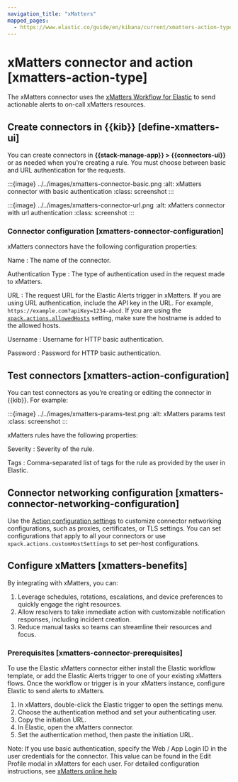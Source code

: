 ```yaml
---
navigation_title: "xMatters"
mapped_pages:
  - https://www.elastic.co/guide/en/kibana/current/xmatters-action-type.html
---
```


# xMatters connector and action [xmatters-action-type]


The xMatters connector uses the [xMatters Workflow for Elastic](https://help.xmatters.com/integrations/#cshid=Elastic) to send actionable alerts to on-call xMatters resources.


## Create connectors in {{kib}} [define-xmatters-ui]

You can create connectors in **{{stack-manage-app}} > {{connectors-ui}}** or as needed when you’re creating a rule. You must choose between basic and URL authentication for the requests.

:::{image} ../../images/xmatters-connector-basic.png
:alt: xMatters connector with basic authentication
:class: screenshot
:::

:::{image} ../../images/xmatters-connector-url.png
:alt: xMatters connector with url authentication
:class: screenshot
:::


### Connector configuration [xmatters-connector-configuration]

xMatters connectors have the following configuration properties:

Name
:   The name of the connector.

Authentication Type
:   The type of authentication used in the request made to xMatters.

URL
:   The request URL for the Elastic Alerts trigger in xMatters. If you are using URL authentication, include the API key in the URL. For example, `https://example.com?apiKey=1234-abcd`. If you are using the [`xpack.actions.allowedHosts`](/reference/configuration-reference/alerting-settings.md#action-settings) setting, make sure the hostname is added to the allowed hosts.

Username
:   Username for HTTP basic authentication.

Password
:   Password for HTTP basic authentication.


## Test connectors [xmatters-action-configuration]

You can test connectors as you’re creating or editing the connector in {{kib}}. For example:

:::{image} ../../images/xmatters-params-test.png
:alt: xMatters params test
:class: screenshot
:::

xMatters rules have the following properties:

Severity
:   Severity of the rule.

Tags
:   Comma-separated list of tags for the rule as provided by the user in Elastic.


## Connector networking configuration [xmatters-connector-networking-configuration]

Use the [Action configuration settings](/reference/configuration-reference/alerting-settings.md#action-settings) to customize connector networking configurations, such as proxies, certificates, or TLS settings. You can set configurations that apply to all your connectors or use `xpack.actions.customHostSettings` to set per-host configurations.


## Configure xMatters [xmatters-benefits]

By integrating with xMatters, you can:

1. Leverage schedules, rotations, escalations, and device preferences to quickly engage the right resources.
2. Allow resolvers to take immediate action with customizable notification responses, including incident creation.
3. Reduce manual tasks so teams can streamline their resources and focus.


### Prerequisites [xmatters-connector-prerequisites]

To use the Elastic xMatters connector either install the Elastic workflow template, or add the Elastic Alerts trigger to one of your existing xMatters flows. Once the workflow or trigger is in your xMatters instance, configure Elastic to send alerts to xMatters.

1. In xMatters, double-click the Elastic trigger to open the settings menu.
2. Choose the authentication method and set your authenticating user.
3. Copy the initiation URL.
4. In Elastic, open the xMatters connector.
5. Set the authentication method, then paste the initiation URL.

Note: If you use basic authentication, specify the Web / App Login ID in the user credentials for the connector. This value can be found in the Edit Profile modal in xMatters for each user. For detailed configuration instructions, see [xMatters online help](https://help.xmatters.com/ondemand/#cshid=ElasticTrigger)

